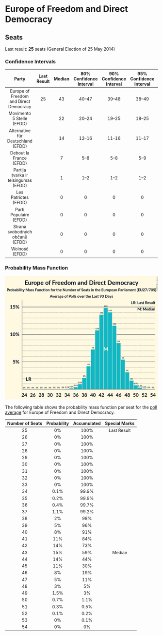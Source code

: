 # Europe of Freedom and Direct Democracy

## Seats

Last result: **25** seats (General Election of 25 May 2014)

### Confidence Intervals

| Party | Last Result | Median | 80% Confidence Interval | 90% Confidence Interval | 95% Confidence Interval | 99% Confidence Interval |
|:-----:|:-----------:|:------:|:-----------------------:|:-----------------------:|:-----------------------:|:-----------------------:|
| Europe of Freedom and Direct Democracy | 25 | 43 | 40–47 | 39–48 | 38–49 | 36–50 |
| Movimento 5 Stelle (EFDD) | | 22 | 20–24 | 19–25 | 18–25 | 17–27 |
| Alternative für Deutschland (EFDD) | | 14 | 12–16 | 11–16 | 11–17 | 10–19 |
| Debout la France (EFDD) | | 7 | 5–8 | 5–8 | 5–9 | 0–9 |
| Partija tvarka ir teisingumas (EFDD) | | 1 | 1–2 | 1–2 | 1–2 | 1–2 |
| Les Patriotes (EFDD) | | 0 | 0 | 0 | 0 | 0 |
| Parti Populaire (EFDD) | | 0 | 0 | 0 | 0 | 0 |
| Strana svobodných občanů (EFDD) | | 0 | 0 | 0 | 0 | 0 |
| Wolność (EFDD) | | 0 | 0 | 0 | 0 | 0 |

### Probability Mass Function

![Graph with seats probability mass function not yet produced](average-seats-pmf-europeoffreedomanddirectdemocracy.png "Seats Probability Mass Function")

The following table shows the probability mass function per seat for the [poll average](average.html) for Europe of Freedom and Direct Democracy.

| Number of Seats | Probability | Accumulated | Special Marks |
|:---------------:|:-----------:|:-----------:|:-------------:|
| 25 | 0% | 100% | Last Result |
| 26 | 0% | 100% |  |
| 27 | 0% | 100% |  |
| 28 | 0% | 100% |  |
| 29 | 0% | 100% |  |
| 30 | 0% | 100% |  |
| 31 | 0% | 100% |  |
| 32 | 0% | 100% |  |
| 33 | 0% | 100% |  |
| 34 | 0.1% | 99.9% |  |
| 35 | 0.2% | 99.9% |  |
| 36 | 0.4% | 99.7% |  |
| 37 | 1.1% | 99.2% |  |
| 38 | 2% | 98% |  |
| 39 | 5% | 96% |  |
| 40 | 8% | 91% |  |
| 41 | 11% | 84% |  |
| 42 | 14% | 73% |  |
| 43 | 15% | 59% | Median |
| 44 | 14% | 44% |  |
| 45 | 11% | 30% |  |
| 46 | 8% | 19% |  |
| 47 | 5% | 11% |  |
| 48 | 3% | 5% |  |
| 49 | 1.5% | 3% |  |
| 50 | 0.7% | 1.1% |  |
| 51 | 0.3% | 0.5% |  |
| 52 | 0.1% | 0.2% |  |
| 53 | 0% | 0.1% |  |
| 54 | 0% | 0% |  |


